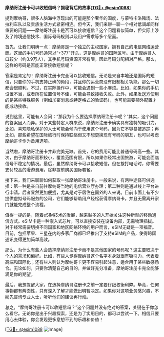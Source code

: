 **摩纳哥注册卡可以收短信吗？揭秘背后的故事[[TG💪+ @esim1088](https://t.me/s/esim1088)]**

提到摩纳哥，很多人脑海中浮现出的可能是那个奢华的国度，与蒙特卡洛赌场、法拉利车队以及贵族生活方式紧密相连。但今天，我们来聊一聊一个相对低调却同样重要的问题——摩纳哥注册卡是否可以接收短信？这个问题看似简单，但实际上涉及了跨境通信技术、国际号码规则以及用户需求等多个层面。

首先，让我们明确一点：摩纳哥是一个独立的主权国家，拥有自己的电信网络运营商。这里的手机号码通常以“+377”开头，这是摩纳哥的国际区号。由于摩纳哥人口较少（约3.9万人），其手机号码资源非常有限，因此号码分配相对严格。那么，这样的号码是否能正常接收短信呢？

答案是肯定的！摩纳哥注册卡完全可以接收短信。无论是来自本地还是国际的短信，只要你的手机支持正确的频段，并且你的运营商没有限制相关功能，那么一切都会很顺利。不过，在实际操作中，可能会遇到一些小麻烦。比如，如果你的手机设置不当，或者所在位置信号不佳，可能会导致接收失败。此外，如果发送方使用的是某些特殊服务（例如加密消息或特定格式的验证码），也可能需要额外配置才能成功接收。

说到这里，可能有人会问：“那我为什么要选择摩纳哥注册卡呢？”其实，这个问题的答案因人而异。对于某些特定人群来说，摩纳哥注册卡确实具有独特的吸引力。比如，喜欢隐私保护的人士可能会倾向于使用这个号码，因为它不容易被追踪；再比如，那些希望在国际旅行时保持联络但又不想更换现有号码的朋友，也可以考虑摩纳哥卡作为备用选项。

当然啦，摩纳哥注册卡并非完美无缺。首先，它的费用可能比普通号码高一些。其次，由于摩纳哥面积较小，覆盖范围有限，所以如果你经常出国旅游，可能会面临信号不稳定的情况。最后，虽然摩纳哥卡可以接收短信，但在拨打电话时，你需要支付较高的漫游费用，除非提前购买国际套餐。

接下来，我们来聊聊如何获取一张摩纳哥注册卡。一般来说，有两种途径可供选择：第一种是亲自前往摩纳哥当地的电信营业厅办理；第二种则是通过线上平台进行申请。后者显然更加便捷，尤其是对于居住在国外的人来说。目前市面上有不少提供虚拟号码服务的公司，它们能够帮助用户轻松获得摩纳哥卡，并且无需离开家门就能完成整个流程。

值得一提的是，随着eSIM技术的发展，越来越多的人开始关注这种新型的移动通信方式。eSIM卡是一种嵌入式芯片，可以直接安装在设备内部，无需物理插拔。对于经常需要切换不同国家和地区网络环境的用户而言，eSIM无疑是一项福音。目前，包括苹果、三星在内的多家厂商都已经推出了支持eSIM的产品，使得跨国通讯变得更加简单高效。

那么，为什么有些人会选择摩纳哥注册卡而不是其他国家的号码呢？这主要取决于个人的需求和偏好。比如，有些人觉得摩纳哥这个名字本身就很有吸引力，代表着高端和国际化；还有些人则认为摩纳哥卡更不容易引起注意，适合用于某些敏感场合。无论如何，只要你清楚自己的目的，并做好充分准备，摩纳哥注册卡完全能够满足你的期望。

最后，我想提醒大家，在选择摩纳哥注册卡之前一定要仔细权衡利弊。毕竟，任何事物都有两面性，只有深入了解才能做出明智决定。如果你对这项业务感兴趣，不妨先咨询专业人士，听听他们的建议再行动。

总之，“摩纳哥注册卡可以收短信吗？”这个问题并没有绝对的答案，关键在于你怎么看它。无论你是出于兴趣探索，还是为了实用目的，都可以尝试一下。相信只要用心去体验，你会发现更多意想不到的乐趣和价值！

[[TG💪+ @esim1088](https://t.me/s/esim1088) ![Image](https://i.postimg.cc/4NQfJmqS/Snipaste-2025-05-13-00-14-12.png)]